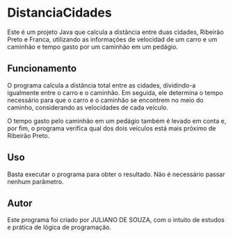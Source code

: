 # DistanciaCidades

Este é um projeto Java que calcula a distância entre duas cidades, Ribeirão Preto e Franca, utilizando as informações de velocidad de um carro e um caminhão e tempo gasto por um caminhão em um pedágio.

## Funcionamento

O programa calcula a distância total entre as cidades, dividindo-a igualmente entre o carro e o caminhão. 
Em seguida, ele determina o tempo necessário para que o carro e o caminhão se encontrem no meio do caminho, considerando as velocidades de cada veículo.

O tempo gasto pelo caminhão em um pedágio também é levado em conta e, por fim, o programa verifica qual dos dois veículos está mais próximo de Ribeirão Preto.

## Uso

Basta executar o programa para obter o resultado. Não é necessário passar nenhum parâmetro.

## Autor

Este programa foi criado por JULIANO DE SOUZA, com o intuito de estudos e prática de lógica
de programação.
